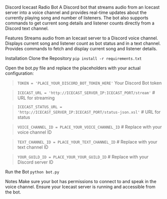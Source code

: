 Discord Icecast Radio Bot
A Discord bot that streams audio from an Icecast server into a voice channel and provides real-time updates about the currently playing song and number of listeners. 
The bot also supports commands to get current song details and listener counts directly from a Discord text channel.

Features
Streams audio from an Icecast server to a Discord voice channel.
Displays current song and listener count as bot status and in a text channel.
Provides commands to fetch and display current song and listener details.

Installation
Clone the Repository
```pip install -r requirements.txt```

Open the bot.py file and replace the placeholders with your actual configuration:

>`TOKEN = 'PLACE_YOUR_DISCORD_BOT_TOKEN_HERE'`  Your Discord Bot token

>`ICECAST_URL = 'http://ICECAST_SERVER_IP:ICECAST_PORT/stream'`  # URL for streaming

>`ICECAST_STATUS_URL = 'http://ICECAST_SERVER_IP:ICECAST_PORT/status-json.xsl'`  # URL for status

>`VOICE_CHANNEL_ID = PLACE_YOUR_VOICE_CHANNEL_ID`  # Replace with your voice channel ID

>`TEXT_CHANNEL_ID = PLACE_YOUR_TEXT_CHANNEL_ID`  # Replace with your text channel ID

>`YOUR_GUILD_ID = PLACE_YOUR_YOUR_GUILD_ID`    # Replace with your Discord server ID



Run the Bot
```python bot.py```

Notes
Make sure your bot has permissions to connect to and speak in the voice channel.
Ensure your Icecast server is running and accessible from the bot.
